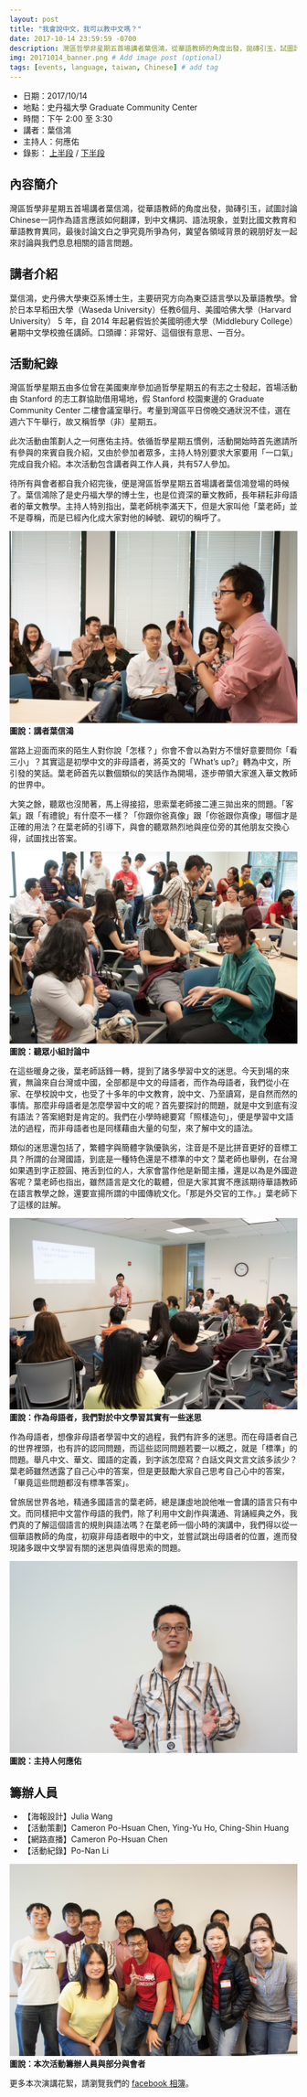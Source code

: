 ```yaml
---
layout: post
title: "我會說中文，我可以教中文嗎？"
date: 2017-10-14 23:59:59 -0700
description: 灣區哲學非星期五首場講者葉信鴻，從華語教師的角度出發，拋磚引玉，試圖討論Chinese一詞作為語言應該如何翻譯，到中文構詞、語法現象，並對比國文教育和華語教育異同，最後討論文白之爭究竟所爭為何，冀望各領域背景的親朋好友一起來討論與我們息息相關的語言問題。 # Add post description (optional)
img: 20171014_banner.png # Add image post (optional)
tags: [events, language, taiwan, Chinese] # add tag
---
```



- 日期：2017/10/14
- 地點：史丹福大學 Graduate Community Center
- 時間：下午 2:00 至 3:30
- 講者：葉信鴻
- 主持人：何應佑
- 錄影： [上半段](https://www.facebook.com/CafePhiloAtBayArea/videos/317434028731402/) / [下半段](https://www.facebook.com/CafePhiloAtBayArea/videos/319340788540726/)


## 內容簡介

灣區哲學非星期五首場講者葉信鴻，從華語教師的角度出發，拋磚引玉，試圖討論Chinese一詞作為語言應該如何翻譯，到中文構詞、語法現象，並對比國文教育和華語教育異同，最後討論文白之爭究竟所爭為何，冀望各領域背景的親朋好友一起來討論與我們息息相關的語言問題。

## 講者介紹

葉信鴻，史丹佛大學東亞系博士生，主要研究方向為東亞語言學以及華語教學。曾於日本早稻田大學（Waseda University）任教6個月、美國哈佛大學（Harvard University） 5 年，自 2014 年起暑假皆於美國明德大學（Middlebury College）暑期中文學校擔任講師。口頭禪：非常好、這個很有意思、一百分。

## 活動紀錄

灣區哲學星期五由多位曾在美國東岸參加過哲學星期五的有志之士發起，首場活動由 Stanford 的志工群協助借用場地，假 Stanford 校園東邊的 Graduate Community Center 二樓會議室舉行。考量到灣區平日傍晚交通狀況不佳，選在週六下午舉行，故又稱哲學（非）星期五。

此次活動由策劃人之一何應佑主持。依循哲學星期五慣例，活動開始時首先邀請所有參與的來賓自我介紹，又由於參加者眾多，主持人特別要求大家要用「一口氣」完成自我介紹。本次活動包含講者與工作人員，共有57人參加。



待所有與會者都自我介紹完後，便是灣區哲學星期五首場講者葉信鴻登場的時候了。葉信鴻除了是史丹福大學的博士生，也是位資深的華文教師，長年耕耘非母語者的華文教學。主持人特別指出，葉老師桃李滿天下，但是大家叫他「葉老師」並不是尊稱，而是已經內化成大家對他的綽號、親切的稱呼了。

![講者葉信鴻](/assets/img/20171014-IMG_3303.jpg)
__圖說：講者葉信鴻__

當路上迎面而來的陌生人對你說「怎樣？」你會不會以為對方不懷好意要問你「看三小」？其實這是初學中文的非母語者，將英文的「What’s up?」轉為中文，所引發的笑話。葉老師首先以數個類似的笑話作為開場，逐步帶領大家進入華文教師的世界中。

大笑之餘，聽眾也沒閒著，馬上得接招，思索葉老師接二連三拋出來的問題。「客氣」跟「有禮貌」有什麼不一樣？「你跟你爸真像」跟「你爸跟你真像」哪個才是正確的用法？在葉老師的引導下，與會的聽眾熱烈地與座位旁的其他朋友交換心得，試圖找出答案。

![聽眾小組討論中](/assets/img/20171014-IMG_3497.jpg)
__圖說：聽眾小組討論中__

在這些暖身之後，葉老師話鋒一轉，提到了諸多學習中文的迷思。今天到場的來賓，無論來自台灣或中國，全部都是中文的母語者，而作為母語者，我們從小在家、在學校說中文，也受了十多年的中文教育，說中文、乃至讀寫，是自然而然的事情。那麼非母語者是怎麼學習中文的呢？首先要探討的問題，就是中文到底有沒有語法？答案絕對是肯定的。我們在小學時總要寫「照樣造句」，便是學習中文語法的過程，而非母語者也是同樣藉由大量的句型，來了解中文的語法。

類似的迷思還包括了，繁體字與簡體字孰優孰劣，注音是不是比拼音更好的音標工具？所謂的台灣國語，到底是一種特色還是不標準的中文？葉老師也舉例，在台灣如果遇到字正腔圓、捲舌到位的人，大家會當作他是新聞主播，還是以為是外國遊客呢？葉老師也指出，雖然語言是文化的載體，但是大家其實不應該期待華語教師在語言教學之餘，還要宣揚所謂的中國傳統文化。「那是外交官的工作。」葉老師下了這樣的註解。

![作為母語者，我們對於中文學習其實有一些迷思](/assets/img/20171014-IMG_3403.jpg)
__圖說：作為母語者，我們對於中文學習其實有一些迷思__

作為母語者，想像非母語者學習中文的過程，我們有許多的迷思。而在母語者自己的世界裡頭，也有許的認同問題，而這些認同問題若要一以概之，就是「標準」的問題。舉凡中文、華文、國語的定義，到字該怎麼寫？白話文與文言文該多該少？葉老師雖然透露了自己心中的答案，但是更鼓勵大家自己思考自己心中的答案，「畢竟這些問題都沒有標準答案」。

曾旅居世界各地，精通多國語言的葉老師，總是謙虛地說他唯一會講的語言只有中文。而同樣把中文當作母語的我們，除了利用中文創作與溝通、背誦經典之外，我們真的了解這個語言的規則與語法嗎？在葉老師一個小時的演講中，我們得以從一個華語教師的角度，初窺非母語者眼中的中文，並嘗試跳出母語者的位置，進而發現諸多跟中文學習有關的迷思與值得思索的問題。

![主持人何應佑](/assets/img/20171014-IMG_3176.jpg)
__圖說：主持人何應佑__

## 籌辦人員

- 【海報設計】Julia Wang
- 【活動策劃】Cameron Po-Hsuan Chen, Ying-Yu Ho, Ching-Shin Huang
- 【網路直播】Cameron Po-Hsuan Chen
- 【活動紀錄】Po-Nan Li

![本次活動籌辦人員與部分與會者](/assets/img/20171014-IMG_3644.jpg)
__圖說：本次活動籌辦人員與部分與會者__


更多本次演講花絮，請瀏覽我們的 [facebook 相簿](https://www.facebook.com/media/set/?set=a.319644978510307.1073741830.310171626124309&type=1&l=cd388c655c)。
